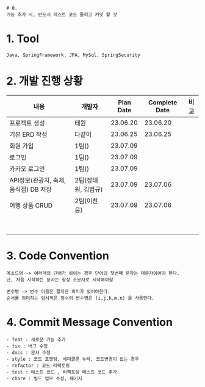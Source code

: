     # 0.
    기능 추가 시, 반드시 테스트 코드 돌리고 커밋 할 것

# 1. Tool
    Java, SpringFramework, JPA, MySql, SpringSecurity

# 2. 개발 진행 상황

| 내용                        | 개발자          | Plan Date | Complete Date | 비고 |
|---------------------------|--------------|--|---------------|----|
| 프로젝트 생성                   | 태원           | 23.06.20 | 23.06.20      |
| 기본 ERD 작성                 | 다같이          | 23.06.25 | 23.06.25      |
| 회원 가입                     | 1팀()         | 23.07.09 |               |
| 로그인                       | 1팀()         | 23.07.09 |               |
| 카카오 로그인                   | 1팀()         | 23.07.09 |               |
| API정보(관광지, 축제, 음식점) DB 저장 | 2팀(장태원, 김범규) | 23.07.09 | 23.07.06      |
| 여행 상품 CRUD                | 2팀(이찬웅)      | 23.07.09 | 23.07.06      |
|                           |              |  |               |
|                           |              |  |               |
|                           |              |  |               |
|                           |              |  |               |
|                           |              |  |               |
|                           |              |  |               |
|                           |              |  |               |
|                           |              |  |               |




# 3. Code Convention

    메소드명 -> 여러개의 단어가 섞이는 경우 단어의 첫번째 문자는 대문자이어야 한다.
    단, 처음 시작하는 문자는 항상 소문자로 시작해야함

    변수명 -> 변수 이름은 짧지만 의미가 있어야한다.
    순서를 의미하는 임시적은 정수의 변수명은 (i,j,k,m,n) 을 사용한다.

# 4. Commit Message Convention

    - feat : 새로운 기능 추가
    - fix : 버그 수정
    - docs : 문서 수정
    - style : 코드 포맷팅, 세미콜론 누락, 코드변경이 없는 경우
    - refactor : 코드 리팩토링
    - test : 테스트 코드 , 리팩토링 테스트 코드 추가
    - chore : 빌드 업무 수정, 패키지 

    